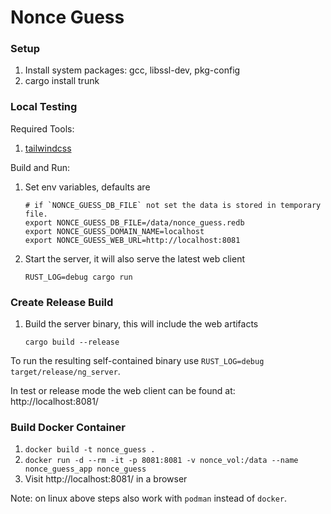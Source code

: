# Nonce Guess

### Setup

1. Install system packages: gcc, libssl-dev, pkg-config
2. cargo install trunk

### Local Testing

Required Tools:

1. [tailwindcss](https://github.com/tailwindlabs/tailwindcss)

Build and Run:

1. Set env variables, defaults are
   ```shell
   # if `NONCE_GUESS_DB_FILE` not set the data is stored in temporary file.
   export NONCE_GUESS_DB_FILE=/data/nonce_guess.redb
   export NONCE_GUESS_DOMAIN_NAME=localhost
   export NONCE_GUESS_WEB_URL=http://localhost:8081
   ```
2. Start the server, it will also serve the latest web client
   ```shell
   RUST_LOG=debug cargo run
   ```

### Create Release Build

1. Build the server binary, this will include the web artifacts
   ```shell
   cargo build --release
   ```

To run the resulting self-contained binary use `RUST_LOG=debug target/release/ng_server`.

In test or release mode the web client can be found at: http://localhost:8081/

### Build Docker Container

1. `docker build -t nonce_guess .`
2. `docker run -d --rm -it -p 8081:8081 -v nonce_vol:/data --name nonce_guess_app nonce_guess`
3. Visit http://localhost:8081/ in a browser

Note: on linux above steps also work with `podman` instead of `docker`.
